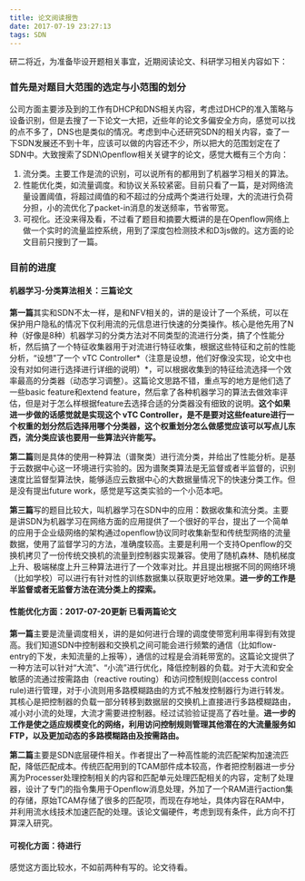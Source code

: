 ```yaml
---
title: 论文阅读报告
date: 2017-07-19 23:27:13
tags: SDN
---
```



研二将近，为准备毕设开题相关事宜，近期阅读论文、科研学习相关内容如下：

### 首先是对题目大范围的选定与小范围的划分

公司方面主要涉及到的工作有DHCP和DNS相关内容，考虑过DHCP的准入策略与设备识别，但是去搜了一下论文一大把，近些年的论文多偏安全方向，感觉可以找的点不多了，DNS也是类似的情况。考虑到中心还研究SDN的相关内容，查了一下SDN发展还不到十年，应该可以做的内容还不少，所以把大的范围划定在了SDN中。大致搜索了SDN\Openflow相关关键字的论文，感觉大概有三个方向：

1. 流分类。主要工作是流的识别，可以说所有的都用到了机器学习相关的算法。
2. 性能优化类，如流量调度。和协议关系较紧密。目前只看了一篇，是对网络流量设置阈值，将超过阈值的和不超过的分成两个类进行处理，大的流进行负荷分担，小的流优化了packet-in消息的发送频率，节省带宽。
3. 可视化。还没来得及看，不过看了题目和摘要大概讲的是在Openflow网络上做一个实时的流量监控系统，用到了深度包检测技术和D3js做的。这方面的论文目前只搜到了一篇。

### 目前的进度

#### 机器学习-分类算法相关：三篇论文

**第一篇**其实和SDN不太一样，是和NFV相关的，讲的是设计了一个系统，可以在保护用户隐私的情况下仅利用流的元信息进行快速的分类操作。核心是他先用了N种（好像是8种）机器学习的分类方法对不同类型的流进行分类，搞了个性能分析，然后搞了一个特征收集器用于对流进行特征收集，根据这些特征和之前的性能分析，“设想”了一个 vTC Controller*（注意是设想，他们好像没实现，论文中也没有对如何进行选择进行详细的说明）*，可以根据收集到的特征给流选择一个效率最高的分类器（动态学习调整）。这篇论文思路不错，重点写的地方是他们选了一些basic feature和extend feature，然后拿了各种机器学习的算法去做效率评估，但是对于怎么样根据feature去选择合适的分类器没有细致的说明。**这个如果进一步做的话感觉就是实现这个 vTC Controller，是不是要对这些feature进行一个权重的划分然后选择用哪个分类器，这个权重划分怎么做感觉应该可以写点儿东西，流分类应该也要用一些算法兴许能写。**

**第二篇**则是具体的使用一种算法（谱聚类）进行流分类，并给出了性能分析。是基于云数据中心这一环境进行实验的。因为谱聚类算法是无监督或者半监督的，识别速度比监督型算法快，能够适应云数据中心的大数据量情况下的快速分类工作。但是没有提出future work，感觉是写这类实验的一个小范本吧。

**第三篇**写的题目比较大，叫机器学习在SDN中的应用：数据收集和流分类。主要是讲SDN为机器学习在网络方面的应用提供了一个很好的平台，提出了一个简单的应用于企业级网络的架构通过openflow协议同时收集新型和传统型网络的流量数据，使用了监督学习的方法，准确度较高。主要是利用一个支持Openflow的交换机拷贝了一份传统交换机的流量到控制器实现兼容。使用了随机森林、随机梯度上升、极端梯度上升三种算法进行了一个效率对比。并且提出根据不同的网络环境（比如学校）可以进行有针对性的训练数据集以获取更好地效果。**进一步的工作是半监督或者无监督方法在流分类上的探索。**

#### 性能优化方面：2017-07-20更新 已看两篇论文

**第一篇**主要是流量调度相关，讲的是如何进行合理的调度使带宽利用率得到有效提高。我们知道SDN中控制器和交换机之间可能会进行频繁的通信（比如flow-entry的下发，未知流量的上报等），通信的过程是会消耗带宽的。这篇论文提供了一种方法可以针对“大流”、“小流”进行优化，降低控制器的负载。对于大流和安全敏感的流通过按需路由（reactive routing）和访问控制规则(access control rule)进行管理，对于小流则用多路模糊路由的方式不触发控制器行为进行转发。其核心是把控制器的负载一部分转移到数据层的交换机上直接进行多路模糊路由，减小对小流的处理，大流才需要进控制器。经过试验验证提高了吞吐量。**进一步的工作是使之适应规模变化的网络，利用访问控制规则管理其他潜在的大流量服务如FTP，以及更加动态的多路模糊路由及按需路由。**

**第二篇**主要是SDN底层硬件相关。作者提出了一种高性能的流匹配架构加速流匹配，降低匹配成本。传统匹配用到的TCAM部件成本较高，作者把控制器进一步分离为Processer处理控制相关的内容和匹配单元处理匹配相关的内容，定制了处理器，设计了专门的指令集用于Openflow消息处理，外加了一个RAM进行action集的存储，原始TCAM存储了很多的匹配项，而现在存地址，具体内容在RAM中，并利用流水线技术加速匹配的处理。该论文偏硬件，考虑到现有条件，此方向不打算深入研究。

#### 可视化方面：待进行

感觉这方面比较水，不如前两种有写的。论文待看。
